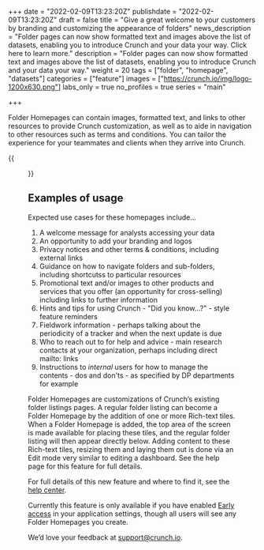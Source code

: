+++
date = "2022-02-09T13:23:20Z"
publishdate = "2022-02-09T13:23:20Z"
draft = false
title = "Give a great welcome to your customers by branding and customizing the appearance of folders"
news_description = "Folder pages can now show formatted text and images above the list of datasets, enabling you to introduce Crunch and your data your way. Click here to learn more."
description = "Folder pages can now show formatted text and images above the list of datasets, enabling you to introduce Crunch and your data your way."
weight = 20
tags = ["folder", "homepage", "datasets"]
categories = ["feature"]
images = ["https://crunch.io/img/logo-1200x630.png"]
labs_only = true
no_profiles = true
series = "main"

+++

Folder Homepages can contain images, formatted text, and links to other resources to provide Crunch customization, as well as to aide in navigation to other resources such as terms and conditions. You can tailor the experience for your teammates and clients when they arrive into Crunch.

{{<figure src="https://player-crunch-io.s3.amazonaws.com/help-crunch-io/screenshots/folder-homepages-01.png" class="img-fluid">}}

## Examples of usage

Expected use cases for these homepages include...

1. A welcome message for analysts accessing your data
2. An opportunity to add your branding and logos
3. Privacy notices and other terms & conditions, including external links
4. Guidance on how to navigate folders and sub-folders, including shortcutss to particular resources
5. Promotional text and/or images to other products and services that you offer (an opportunity for cross-selling) including links to further information
6. Hints and tips for using Crunch - "Did you know...?" - style feature reminders
7. Fieldwork information - perhaps talking about the periodicity of a tracker and when the next update is due
8. Who to reach out to for help and advice - main research contacts at your organization, perhaps including direct mailto: links
9. Instructions to *internal* users for how to manage the contents - dos and don'ts - as specified by DP departments for example

Folder Homepages are customizations of Crunch’s existing folder listings pages. A regular folder listing can become a Folder Homepage by the addition of one or more Rich-text tiles. When a Folder Homepage is added, the top area of the screen is made available for placing these tiles, and the regular folder listing will then appear directly below. Adding content to these Rich-text tiles, resizing them and laying them out is done via an Edit mode very similar to editing a dashboard. See the help page for this feature for full details.

For full details of this new feature and where to find it, see the [help center](https://help.crunch.io/hc/en-us/articles/4424703021325-Folder-Homepages).

Currently this feature is only available if you have enabled [Early access](https://help.crunch.io/hc/en-us/articles/360040465331-How-to-enable-early-access) in your application settings, though all users will see any Folder Homepages you create.

We’d love your feedback at [support@crunch.io](mailto:support@crunch.io).
